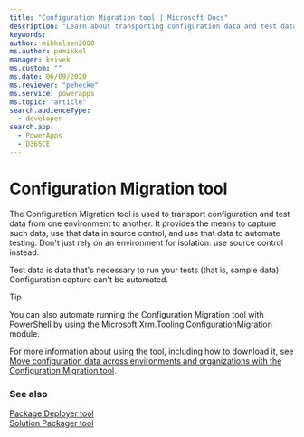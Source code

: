 ```yaml
---
title: "Configuration Migration tool | Microsoft Docs"
description: "Learn about transporting configuration data and test data from one environment to another."
keywords: 
author: mikkelsen2000
ms.author: pemikkel
manager: kvivek
ms.custom: ""
ms.date: 06/09/2020
ms.reviewer: "pehecke"
ms.service: powerapps
ms.topic: "article"
search.audienceType: 
  - developer
search.app: 
  - PowerApps
  - D365CE
---
```


# Configuration Migration tool

The Configuration Migration tool is used to transport configuration and test
data from one environment to another. It provides the means to capture such
data, use that data in source control, and use that data to automate testing. Don't
just rely on an environment for isolation: use source control instead.

Test data is data that's necessary to run your tests (that is, sample data).
Configuration capture can't be automated.

> [!TIP]
> You can also automate running the Configuration Migration tool with PowerShell by using the
> [Microsoft.Xrm.Tooling.ConfigurationMigration](https://www.powershellgallery.com/packages/Microsoft.Xrm.Tooling.ConfigurationMigration/) module.

For more information about using the tool, including how to download it, see
[Move configuration data across environments and organizations with the Configuration Migration tool](https://docs.microsoft.com/power-platform/admin/manage-configuration-data).

### See also

[Package Deployer tool](package-deployer-tool.md)  
[Solution Packager tool](solution-packager-tool.md)